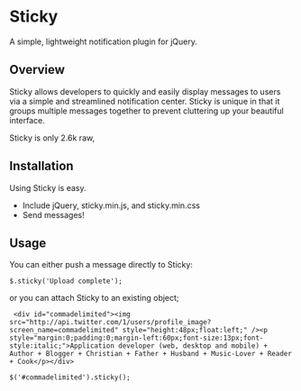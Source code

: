 # Sticky

A simple, lightweight notification plugin for jQuery.

## Overview

Sticky allows developers to quickly and easily display messages to users via a simple and streamlined notification center. Sticky is unique in that it groups multiple messages together to prevent cluttering up your beautiful interface.

Sticky is only 2.6k raw, 

## Installation

Using Sticky is easy.

* Include jQuery, sticky.min.js, and sticky.min.css
* Send messages!


## Usage

You can either push a message directly to Sticky:

```
$.sticky('Upload complete');

```

or you can attach Sticky to an existing object;

```
 <div id="commadelimited"><img src="http://api.twitter.com/1/users/profile_image?screen_name=commadelimited" style="height:48px;float:left;" /><p style="margin:0;padding:0;margin-left:60px;font-size:13px;font-style:italic;">Application developer (web, desktop and mobile) + Author + Blogger + Christian + Father + Husband + Music-Lover + Reader + Cook</p></div>
 
$('#commadelimited').sticky();
```